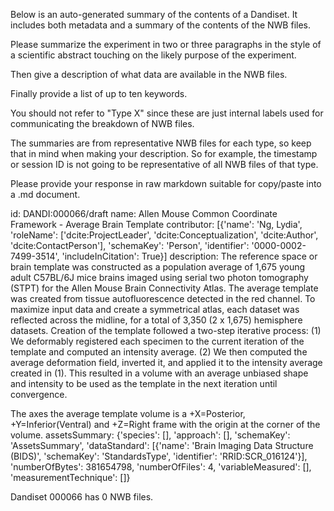 
Below is an auto-generated summary of the contents of a Dandiset. It includes both metadata and a summary of the contents of the NWB files.

Please summarize the experiment in two or three paragraphs in the style of a scientific abstract touching on the likely purpose of the experiment.

Then give a description of what data are available in the NWB files.

Finally provide a list of up to ten keywords.

You should not refer to "Type X" since these are just internal labels used for communicating the breakdown of NWB files.

The summaries are from representative NWB files for each type, so keep that in mind when making your description. So for example, the timestamp or session ID is not going to be representative of all NWB files of that type.

Please provide your response in raw markdown suitable for copy/paste into a .md document.


id: DANDI:000066/draft
name: Allen Mouse Common Coordinate Framework - Average Brain Template
contributor: [{'name': 'Ng, Lydia', 'roleName': ['dcite:ProjectLeader', 'dcite:Conceptualization', 'dcite:Author', 'dcite:ContactPerson'], 'schemaKey': 'Person', 'identifier': '0000-0002-7499-3514', 'includeInCitation': True}]
description: The reference space or brain template was constructed as a population average of 1,675 young adult C57BL/6J mice brains imaged using serial two photon tomography (STPT) for the Allen Mouse Brain Connectivity Atlas. The average template was created from tissue autofluorescence detected in the red channel. To maximize input data and create a symmetrical atlas, each dataset was reflected across the midline, for a total of 3,350 (2 x 1,675) hemisphere datasets. Creation of the template followed a two-step iterative process: (1) We deformably registered each specimen to the current iteration of the template and computed an intensity average. (2) We then computed the average deformation field, inverted it, and applied it to the intensity average created in (1). This resulted in a volume with an average unbiased shape and intensity to be used as the template in the next iteration until convergence.

The axes the average template volume is a +X=Posterior, +Y=Inferior(Ventral) and +Z=Right frame with the origin at the corner of the volume.
assetsSummary: {'species': [], 'approach': [], 'schemaKey': 'AssetsSummary', 'dataStandard': [{'name': 'Brain Imaging Data Structure (BIDS)', 'schemaKey': 'StandardsType', 'identifier': 'RRID:SCR_016124'}], 'numberOfBytes': 381654798, 'numberOfFiles': 4, 'variableMeasured': [], 'measurementTechnique': []}

Dandiset 000066 has 0 NWB files.
